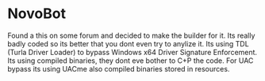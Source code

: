 # NovoBot
Found a this on some forum and decided to make the builder for it.
Its really badly coded so its better that you dont even try to anylize it.
Its using TDL (Turla Driver Loader) to bypass Windows x64 Driver Signature Enforcement. Its using compiled binaries, they dont eve bother to C+P the code.
For UAC bypass its using UACme also compiled binaries stored in resources.
